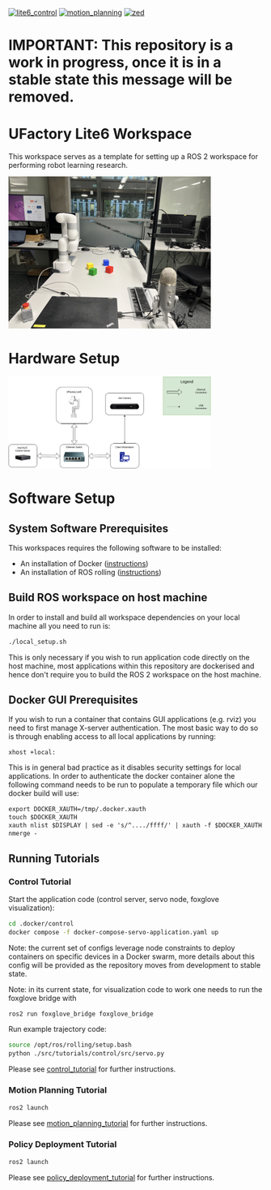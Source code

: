 [![lite6_control](https://github.com/ipab-rad/lite6_ws/actions/workflows/control.yaml/badge.svg)](https://github.com/ipab-rad/lite6_ws/blob/rolling/.github/workflows/control.yaml) [![motion_planning](https://github.com/ipab-rad/lite6_ws/actions/workflows/motion_planning.yaml/badge.svg)](https://github.com/ipab-rad/lite6_ws/blob/rolling/.github/workflows/motion_planning.yaml) [![zed](https://github.com/ipab-rad/lite6_ws/actions/workflows/zed.yaml/badge.svg)](https://github.com/ipab-rad/lite6_ws/blob/rolling/.github/workflows/zed.yaml)

# IMPORTANT: This repository is a work in progress, once it is in a stable state this message will be removed.

# UFactory Lite6 Workspace
This workspace serves as a template for setting up a ROS 2 workspace for performing robot learning research. 

<img src="./assets/workspace.jpg" width="400" />

# Hardware Setup
<img src="./assets/ufactory.png" width="400" />

# Software Setup

## System Software Prerequisites
This workspaces requires the following software to be installed:

* An installation of Docker ([instructions](https://docs.docker.com/engine/install/ubuntu/))
* An installation of ROS rolling ([instructions](https://docs.ros.org/en/rolling/Installation.html))

## Build ROS workspace on host machine
In order to install and build all workspace dependencies on your local machine all you need to run is:

```bash
./local_setup.sh
```

This is only necessary if you wish to run application code directly on the host machine, most applications within this repository are dockerised and hence don't require you to build the ROS 2 workspace on the host machine.

## Docker GUI Prerequisites
If you wish to run a container that contains GUI applications (e.g. rviz) you need to first manage X-server authentication. The most basic way to do so is through enabling access to all local applications by running: 

```
xhost +local:
```

This is in general bad practice as it disables security settings for local applications. In order to authenticate the docker container alone the following command needs to be run to populate a temporary file which our docker build will use:

```
export DOCKER_XAUTH=/tmp/.docker.xauth
touch $DOCKER_XAUTH
xauth nlist $DISPLAY | sed -e 's/^..../ffff/' | xauth -f $DOCKER_XAUTH nmerge -
```

## Running Tutorials

### Control Tutorial

Start the application code (control server, servo node, foxglove visualization):
```bash
cd .docker/control
docker compose -f docker-compose-servo-application.yaml up
```

Note: the current set of configs leverage node constraints to deploy containers on specific devices in a Docker swarm, more details about this config will be provided as the repository moves from development to stable state.

Note: in its current state, for visualization code to work one needs to run the foxglove bridge with 

```
ros2 run foxglove_bridge foxglove_bridge
```

Run example trajectory code: 
```bash
source /opt/ros/rolling/setup.bash
python ./src/tutorials/control/src/servo.py 
```

Please see [control_tutorial](placeholder.com) for further instructions.

### Motion Planning Tutorial
```bash
ros2 launch 
```
Please see [motion_planning_tutorial](placeholder.com) for further instructions.

### Policy Deployment Tutorial
```bash
ros2 launch 
```
Please see [policy_deployment_tutorial](placeholder.com) for further instructions.
